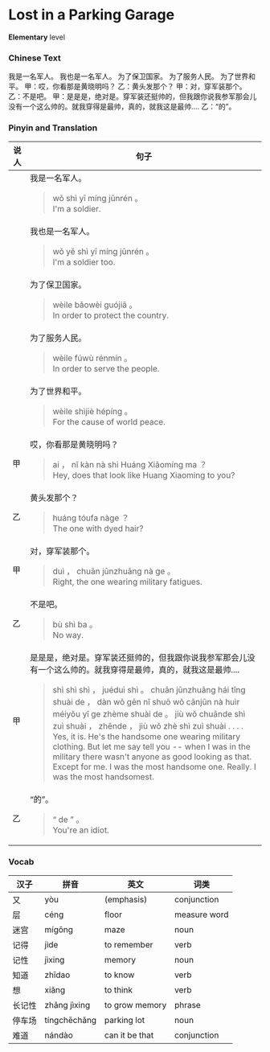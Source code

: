 # Lost in a Parking Garage
**Elementary** level
### Chinese Text
我是一名军人。
我也是一名军人。
为了保卫国家。
为了服务人民。
为了世界和平。
甲：哎，你看那是黄晓明吗？
乙：黄头发那个？
甲：对，穿军装那个。
乙：不是吧。
甲：是是是，绝对是。穿军装还挺帅的，但我跟你说我参军那会儿没有一个这么帅的。就我穿得是最帅，真的，就我这是最帅....
乙：“的”。

### Pinyin and Translation
|说人|句子|
|----|----|
||我是一名军人。<blockquote>wǒ shì yī míng jūnrén 。<br />I'm a soldier.</blockquote>|
||我也是一名军人。<blockquote>wǒ yě shì yī míng jūnrén 。<br />I'm a soldier too.</blockquote>|
||为了保卫国家。<blockquote>wèile bǎowèi  guójiā 。<br />In order to protect the country.</blockquote>|
||为了服务人民。<blockquote>wèile fúwù rénmín 。<br />In order to serve the people.</blockquote>|
||为了世界和平。<blockquote>wèile shìjiè hépíng 。<br />For the cause of world peace.</blockquote>|
|甲|哎，你看那是黄晓明吗？<blockquote>ai ， nǐ kàn nà shì Huáng Xiǎomíng ma ？<br />Hey, does that look like Huang Xiaoming to you?</blockquote>|
|乙|黄头发那个？<blockquote>huáng tóufa nàge ？<br />The one with dyed hair?</blockquote>|
|甲|对，穿军装那个。<blockquote>duì ， chuān jūnzhuāng nà ge 。<br />Right, the one wearing military fatigues.</blockquote>|
|乙|不是吧。<blockquote>bù shì ba 。<br />No way.</blockquote>|
|甲|是是是，绝对是。穿军装还挺帅的，但我跟你说我参军那会儿没有一个这么帅的。就我穿得是最帅，真的，就我这是最帅....<blockquote>shì shì shì ， juéduì shì 。 chuān jūnzhuāng hái tǐng shuài de ， dàn wǒ gēn nǐ shuō wǒ cānjūn nà huìr méiyǒu yī ge zhème shuài de 。 jiù wǒ chuānde shì zuì shuài ， zhēnde ， jiù wǒ zhè shì zuì shuài . . . .<br />Yes, it is. He's the handsome one wearing military clothing. But let me say tell you -- when I was in the military there wasn't anyone as good looking as that. Except for me. I was the most handsome one. Really. I was the most handsomest.</blockquote>|
|乙|“的”。<blockquote>“ de ” 。<br />You're an idiot.</blockquote>|
### Vocab
|汉子|拼音|英文|词类|
|----|----|----|----|
|又|yòu|(emphasis)|conjunction|
|层|céng|floor|measure word|
|迷宫|mígōng|maze|noun|
|记得|jìde|to remember|verb|
|记性|jìxing|memory|noun|
|知道|zhīdao|to know|verb|
|想|xiǎng|to think|verb|
|长记性|zhǎng jìxing|to grow memory|phrase|
|停车场|tíngchēchǎng|parking lot|noun|
|难道|nándào|can it be that|conjunction|